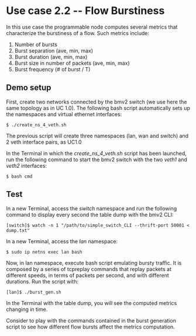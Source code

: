 # Use case 2.2 -- Flow Burstiness

In this use case the programmable node computes several metrics that characterize the burstiness of a flow. Such metrics include:

1. Number of bursts
2. Burst separation (ave, min, max)
3. Burst duration (ave, min, max)
4. Burst size in number of packets (ave, min, max)
5. Burst frequency (# of burst / T)


## Demo setup

First, create two networks connected by the bmv2 switch (we use here the same topology as in UC 1.0). The following bash script automatically sets up the namespaces and virtual ethernet interfaces:

	$ ./create_ns_4_veth.sh

The previous script will create three namespaces (lan, wan and switch) and 2 veth interface pairs, as UC1.0

In the Terminal in which the _create_ns_4_veth.sh_ script has been launched, run the following command to start the bmv2 switch with the two _veth1_ and _veth2_ interfaces:

	$ bash cmd

## Test

In a new Terminal, access the _switch_ namespace and run the following command to display every second the table dump with the bmv2 CLI:

	[switch]$ watch -n 1 "/path/to/simple_switch_CLI --thrift-port 50001 < dump.txt"

In a new Terminal, access the _lan_ namespace:

	$ sudo ip netns exec lan bash

Now, in lan namespace, execute bash script emulating bursty traffic. It is composed by a series of tcpreplay commands that replay packets at different speeds, in terms of packets per second, and with different durations.
Run the script with:

	[lan]$ ./burst_gen.sh

In the Terminal with the table dump, you will see the computed metrics changing in time.

Consider to play with the commands contained in the burst generation script to see how different flow bursts affect the metrics computation.